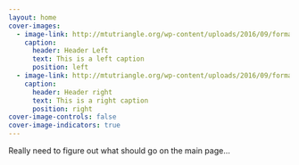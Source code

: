 ```yaml
---
layout: home
cover-images:
  - image-link: http://mtutriangle.org/wp-content/uploads/2016/09/formalActive.jpg
    caption:
      header: Header Left
      text: This is a left caption
      position: left
  - image-link: http://mtutriangle.org/wp-content/uploads/2016/09/formalAlumni.jpg
    caption:
      header: Header right
      text: This is a right caption
      position: right
cover-image-controls: false
cover-image-indicators: true
---
```

Really need to figure out what should go on the main page...
